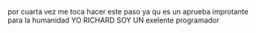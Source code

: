 por cuarta vez me toca hacer este paso ya qu es un aprueba improtante para la humanidad  YO RICHARD SOY UN  exelente programador
